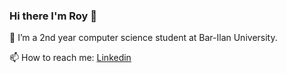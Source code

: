 ### Hi there I'm Roy 👋  

📘 I’m a 2nd year computer science student at Bar-Ilan University.  

📫 How to reach me: [Linkedin](http://www.linkedin.com/in/royamit1)
<!--

- 🔭 I’m currently working on ...
- 🌱 I’m currently learning ...
- 👯 I’m looking to collaborate on ...
- 🤔 I’m looking for help with ...
- 💬 Ask me about ...
- 
- 😄 Pronouns: ...
- ⚡ Fun fact: ...
-->
